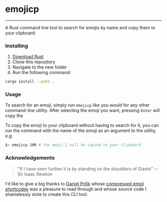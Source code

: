# emojicp

---

A Rust command line tool to search for emojis by name and copy them to
your clipboard.

### Installing

1. [Download Rust](https://doc.rust-lang.org/cargo/getting-started/installation.html)
2. Clone this repository
3. Navigate to the new folder
4. Run the following command:

```bash
cargo install --path .
```

### Usage

To search for an emoji, simply run `emojicp` like you would for any other
command-line utility. After selecting the emoji you want, pressing `Enter`
will copy the 

To copy the emoji to your clipboard without having to search for it, you can
run the command with the name of the emoji as an argument to the utility, e.g.

```bash
$> emojicp 100 # the emoji 💯 will be copied to your clipboard
```

### Acknowledgements

> "If I have seen further it is by standing on the shoulders of Giants"
> -- Sir Isaac Newton

I'd like to give a big thanks to [Daniel Prilik](https://prilik.com/) whose [compressed emoji shortcodes](https://github.com/daniel5151/compressed-emoji-shortcodes) was a pleasure to read through and whose source code I shamelessly stole to create this CLI tool.